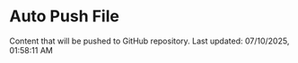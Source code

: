 # Auto Push File

Content that will be pushed to GitHub repository.
Last updated: 07/10/2025, 01:58:11 AM